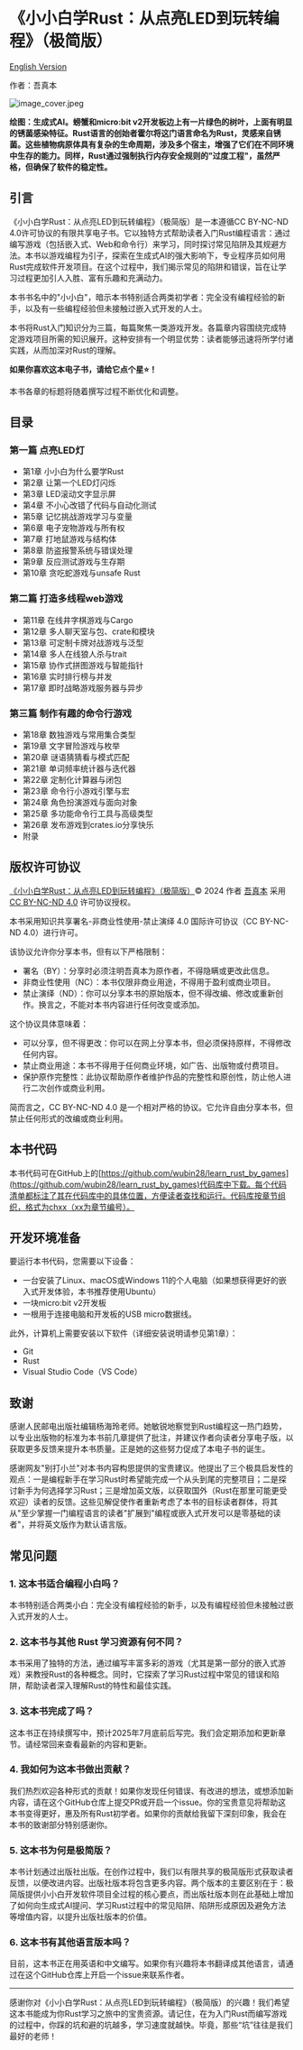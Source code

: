 # 《小小白学Rust：从点亮LED到玩转编程》（极简版）

[English Version](README.md)

作者：吾真本

![image_cover.jpeg](image_cover_learn_rust_by_games_3_cartoon_style.jpeg)

**绘图：生成式AI。螃蟹和micro:bit v2开发板边上有一片绿色的树叶，上面有明显的锈菌感染特征。Rust语言的创始者霍尔将这门语言命名为Rust，灵感来自锈菌。这些植物病原体具有复杂的生命周期，涉及多个宿主，增强了它们在不同环境中生存的能力。同样，Rust通过强制执行内存安全规则的"过度工程"，虽然严格，但确保了软件的稳定性。**

## 引言

《小小白学Rust：从点亮LED到玩转编程》（极简版）是一本遵循CC BY-NC-ND 4.0许可协议的有限共享电子书。它以独特方式帮助读者入门Rust编程语言：通过编写游戏（包括嵌入式、Web和命令行）来学习，同时探讨常见陷阱及其规避方法。本书以游戏编程为引子，探索在生成式AI的强大影响下，专业程序员如何用Rust完成软件开发项目。在这个过程中，我们揭示常见的陷阱和错误，旨在让学习过程更加引人入胜、富有乐趣和充满动力。

本书书名中的"小小白"，暗示本书特别适合两类初学者：完全没有编程经验的新手，以及有一些编程经验但未接触过嵌入式开发的人士。

本书将Rust入门知识分为三篇，每篇聚焦一类游戏开发。各篇章内容围绕完成特定游戏项目所需的知识展开。这种安排有一个明显优势：读者能够迅速将所学付诸实践，从而加深对Rust的理解。

**如果你喜欢这本电子书，请给它点个星⭐️！**

本书各章的标题将随着撰写过程不断优化和调整。

## 目录

### 第一篇 点亮LED灯

- 第1章 小小白为什么要学Rust
- 第2章 让第一个LED灯闪烁
- 第3章 LED滚动文字显示屏
- 第4章 不小心改错了代码与自动化测试
- 第5章 记忆挑战游戏学习与变量
- 第6章 电子宠物游戏与所有权
- 第7章 打地鼠游戏与结构体
- 第8章 防盗报警系统与错误处理
- 第9章 反应测试游戏与生存期
- 第10章 贪吃蛇游戏与unsafe Rust

### 第二篇 打造多线程web游戏

- 第11章 在线井字棋游戏与Cargo
- 第12章 多人聊天室与包、crate和模块
- 第13章 可定制卡牌对战游戏与泛型
- 第14章 多人在线狼人杀与trait
- 第15章 协作式拼图游戏与智能指针
- 第16章 实时排行榜与并发
- 第17章 即时战略游戏服务器与异步

### 第三篇 制作有趣的命令行游戏

- 第18章 数独游戏与常用集合类型
- 第19章 文字冒险游戏与枚举
- 第20章 谜语猜猜看与模式匹配
- 第21章 单词频率统计器与迭代器
- 第22章 定制化计算器与闭包
- 第23章 命令行小游戏引擎与宏
- 第24章 角色扮演游戏与面向对象
- 第25章 多功能命令行工具与高级类型
- 第26章 发布游戏到crates.io分享快乐
- 附录

## 版权许可协议

[《小小白学Rust：从点亮LED到玩转编程》（极简版）](https://github.com/wubin28/learn_rust_by_games)© 2024 作者 [吾真本](https://github.com/wubin28) 采用 [CC BY-NC-ND 4.0](https://creativecommons.org/licenses/by-nc-nd/4.0/?ref=chooser-v1) 许可协议授权。

本书采用知识共享署名-非商业性使用-禁止演绎 4.0 国际许可协议（CC BY-NC-ND 4.0）进行许可。

该协议允许你分享本书，但有以下严格限制：

- 署名（BY）：分享时必须注明吾真本为原作者，不得隐瞒或更改此信息。
- 非商业性使用（NC）：本书仅限非商业用途，不得用于盈利或商业项目。
- 禁止演绎（ND）：你可以分享本书的原始版本，但不得改编、修改或重新创作。换言之，不能对本书内容进行任何改变或添加。

这个协议具体意味着：

- 可以分享，但不得更改：你可以在网上分享本书，但必须保持原样，不得修改任何内容。
- 禁止商业用途：本书不得用于任何商业环境，如广告、出版物或付费项目。
- 保护原作完整性：此协议帮助原作者维护作品的完整性和原创性，防止他人进行二次创作或商业利用。

简而言之，CC BY-NC-ND 4.0 是一个相对严格的协议。它允许自由分享本书，但禁止任何形式的改编或商业利用。

## 本书代码

本书代码可在GitHub上的[https://github.com/wubin28/learn_rust_by_games](https://github.com/wubin28/learn_rust_by_games)代码库中下载。每个代码清单都标注了其在代码库中的具体位置，方便读者查找和运行。代码库按章节组织，格式为chxx（xx为章节编号）。

## 开发环境准备

要运行本书代码，您需要以下设备：

- 一台安装了Linux、macOS或Windows 11的个人电脑（如果想获得更好的嵌入式开发体验，本书推荐使用Ubuntu）
- 一块micro:bit v2开发板
- 一根用于连接电脑和开发板的USB micro数据线。

此外，计算机上需要安装以下软件（详细安装说明请参见第1章）：

- Git
- Rust
- Visual Studio Code（VS Code）

## 致谢

感谢人民邮电出版社编辑杨海玲老师。她敏锐地察觉到Rust编程这一热门趋势，以专业出版物的标准为本书前几章提供了批注，并建议作者向读者分享电子版，以获取更多反馈来提升本书质量。正是她的这些努力促成了本电子书的诞生。

感谢网友"别打小兰"对本书内容构思提供的宝贵建议。他提出了三个极具启发性的观点：一是编程新手在学习Rust时希望能完成一个从头到尾的完整项目；二是探讨新手为何选择学习Rust；三是增加英文版，以获取国外（Rust在那里可能更受欢迎）读者的反馈。这些见解促使作者重新考虑了本书的目标读者群体，将其从"至少掌握一门编程语言的读者"扩展到"编程或嵌入式开发可以是零基础的读者"，并将英文版作为默认语言版。

## 常见问题

### 1. 这本书适合编程小白吗？

本书特别适合两类小白：完全没有编程经验的新手，以及有编程经验但未接触过嵌入式开发的人士。

### 2. 这本书与其他 Rust 学习资源有何不同？

本书采用了独特的方法，通过编写丰富多彩的游戏（尤其是第一部分的嵌入式游戏）来教授Rust的各种概念。同时，它探索了学习Rust过程中常见的错误和陷阱，帮助读者深入理解Rust的特性和最佳实践。

### 3. 这本书完成了吗？

这本书正在持续撰写中，预计2025年7月底前后写完。我们会定期添加和更新章节。请经常回来查看最新的内容和更新。

### 4. 我如何为这本书做出贡献？

我们热烈欢迎各种形式的贡献！如果你发现任何错误、有改进的想法，或想添加新内容，请在这个GitHub仓库上提交PR或开启一个issue。你的宝贵意见将帮助这本书变得更好，惠及所有Rust初学者。如果你的贡献给我留下深刻印象，我会在本书的致谢部分特别感谢你。

### 5. 这本书为何是极简版？

本书计划通过出版社出版。在创作过程中，我们以有限共享的极简版形式获取读者反馈，以便改进内容。出版社版本将包含更多内容。两个版本的主要区别在于：极简版提供小小白开发软件项目全过程的核心要点，而出版社版本则在此基础上增加了如何向生成式AI提问、学习Rust过程中的常见陷阱、陷阱形成原因及避免方法等增值内容，以提升出版社版本的价值。

### 6. 这本书有其他语言版本吗？

目前，这本书正在用英语和中文编写。如果你有兴趣将本书翻译成其他语言，请通过在这个GitHub仓库上开启一个issue来联系作者。

---

感谢你对《小小白学Rust：从点亮LED到玩转编程》（极简版）的兴趣！我们希望这本书能成为你Rust学习之旅中的宝贵资源。请记住，在为入门Rust而编写游戏的过程中，你踩的坑和避的坑越多，学习速度就越快。毕竟，那些“坑”往往是我们最好的老师！